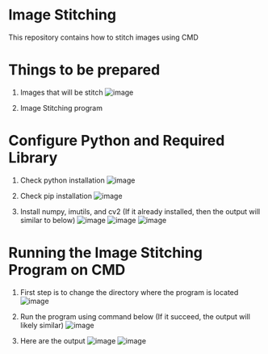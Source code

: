 # Image Stitching

This repository contains how to stitch images using CMD

# Things to be prepared

1. Images that will be stitch
   ![image](https://github.com/AlanZanefate/Image-Stitching/assets/150001943/59d8e91c-24b9-497c-9fab-2bbb93b1a640)

2. Image Stitching program

# Configure Python and Required Library 

1. Check python installation
   ![image](https://github.com/AlanZanefate/Image-Stitching/assets/150001943/677038b2-4172-4ca5-8e1f-ffd8315638f0)

2. Check pip installation
   ![image](https://github.com/AlanZanefate/Image-Stitching/assets/150001943/d8694bfd-9b9c-4855-bda5-04e41dd6e9a3)

3. Install numpy, imutils, and cv2 (If it already installed, then the output will similar to below)
   ![image](https://github.com/AlanZanefate/Image-Stitching/assets/150001943/e4b61b1f-5057-49c2-8a3e-ce11890edaab)
   ![image](https://github.com/AlanZanefate/Image-Stitching/assets/150001943/cf9cbf9c-490a-43db-9aa2-acd6f067a269)
   ![image](https://github.com/AlanZanefate/Image-Stitching/assets/150001943/da7ecad2-f46c-4475-b647-18379b07197d)

# Running the Image Stitching Program on CMD

1. First step is to change the directory where the program is located
   ![image](https://github.com/AlanZanefate/Image-Stitching/assets/150001943/ad274452-6022-42a2-a70f-de12d272815e)

2. Run the program using command below (If it succeed, the output will likely similar)
   ![image](https://github.com/AlanZanefate/Image-Stitching/assets/150001943/f29f448c-8a7a-421d-b3b4-c63990315d4a)

3. Here are the output
   ![image](https://github.com/AlanZanefate/Image-Stitching/assets/150001943/7ad737c5-7116-4680-9407-32b146d6cc3f)
   ![image](https://github.com/AlanZanefate/Image-Stitching/assets/150001943/29ca7156-ba68-45d0-80ff-0e2e01056821)
